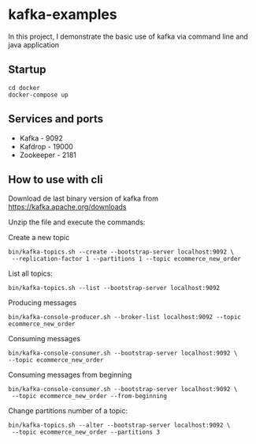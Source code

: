 # kafka-examples

In this project, I demonstrate the basic use of kafka via command line and java application

## Startup

```
cd docker
docker-compose up
```

## Services and ports

- Kafka - 9092
- Kafdrop - 19000
- Zookeeper - 2181

## How to use with cli

Download de last binary version of kafka from https://kafka.apache.org/downloads

Unzip the file and execute the commands:

Create a new topic

```
bin/kafka-topics.sh --create --bootstrap-server localhost:9092 \
 --replication-factor 1 --partitions 1 --topic ecommerce_new_order
```

List all topics:

```
bin/kafka-topics.sh --list --bootstrap-server localhost:9092
```

Producing messages

```
bin/kafka-console-producer.sh --broker-list localhost:9092 --topic ecommerce_new_order
```

Consuming messages
```
bin/kafka-console-consumer.sh --bootstrap-server localhost:9092 \ 
--topic ecommerce_new_order
```

Consuming messages from beginning

```
bin/kafka-console-consumer.sh --bootstrap-server localhost:9092 \
 --topic ecommerce_new_order --from-beginning
```

Change partitions number of a topic:

```
bin/kafka-topics.sh --alter --bootstrap-server localhost:9092 \
 --topic ecommerce_new_order --partitions 3
```